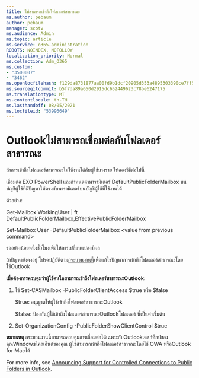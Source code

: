 ```yaml
---
title: ไม่สามารถเข้าถึงโฟลเดอร์สาธารณะ
ms.author: pebaum
author: pebaum
manager: scotv
ms.audience: Admin
ms.topic: article
ms.service: o365-administration
ROBOTS: NOINDEX, NOFOLLOW
localization_priority: Normal
ms.collection: Adm_O365
ms.custom:
- "3500007"
- "3462"
ms.openlocfilehash: f129da8731877aa00fd9b1dcf20905d353a4895303390ce7ff5642a8ff3ccbc2
ms.sourcegitcommit: b5f7da89a650d2915dc652449623c78be6247175
ms.translationtype: MT
ms.contentlocale: th-TH
ms.lasthandoff: 08/05/2021
ms.locfileid: "53996649"
---
```

# <a name="outlook-cannot-connect-to-public-folders"></a>Outlookไม่สามารถเชื่อมต่อกับโฟลเดอร์สาธารณะ

ถ้าการเข้าถึงโฟลเดอร์สาธารณะไม่ใช้งานได้กับผู้ใช้บางราย ให้ลองวิธีต่อไปนี้

เชื่อมต่อ EXO PowerShell และกําหนดค่าพารามิเตอร์ DefaultPublicFolderMailbox บนบัญชีผู้ใช้ที่มีปัญหาให้ตรงกับพารามิเตอร์บนบัญชีผู้ใช้ที่ใช้งานได้

ตัวอย่าง:

Get-Mailbox WorkingUser | ft DefaultPublicFolderMailbox,EffectivePublicFolderMailbox

Set-Mailbox User -DefaultPublicFolderMailbox \<value from previous command>

รออย่างน้อยหนึ่งชั่วโมงเพื่อให้การเปลี่ยนแปลงมีผล

ถ้าปัญหายังคงอยู่ โปรดปฏิบัติตาม[กระบวนงานนี้](https://aka.ms/pfcte)เพื่อแก้ไขปัญหาการเข้าถึงโฟลเดอร์สาธารณะโดยใช้Outlook
 
**เมื่อต้องการควบคุมว่าผู้ใช้คนใดสามารถเข้าถึงโฟลเดอร์สาธารณะOutlook:**

1.  ใช้ Set-CASMailbox <mailboxname> -PublicFolderClientAccess $true หรือ $false  
      
    $true: อนุญาตให้ผู้ใช้เข้าถึงโฟลเดอร์สาธารณะOutlook  
      
    $false: ป้องกันผู้ใช้เข้าถึงโฟลเดอร์สาธารณะOutlookโฟลเดอร์ นี่เป็นค่าเริ่มต้น  
        
2.  Set-OrganizationConfig -PublicFolderShowClientControl $true   
      
**หมายเหตุ** กระบวนงานนี้สามารถควบคุมการเชื่อมต่อได้เฉพาะกับOutlookเดสก์ท็อปของคุณWindowsไคลเอ็นต์ของคุณ ผู้ใช้สามารถเข้าถึงโฟลเดอร์สาธารณะโดยใช้ OWA หรือOutlook for Macได้
 
For more info, see [Announcing Support for Controlled Connections to Public Folders in Outlook](https://aka.ms/controlpf).